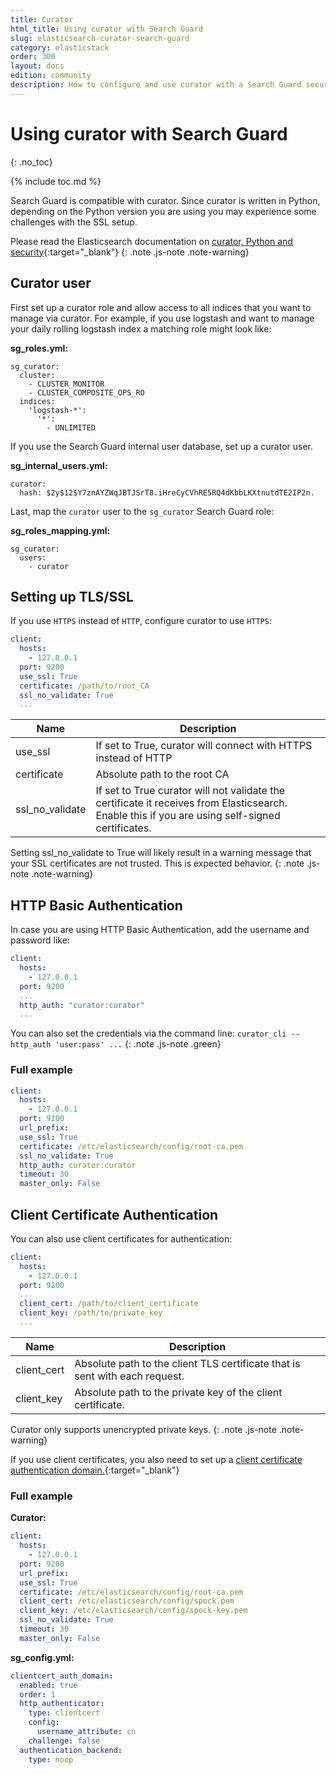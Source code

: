 ```yaml
---
title: Curator
html_title: Using curator with Search Guard
slug: elasticsearch-curator-search-guard
category: elasticstack
order: 300
layout: docs
edition: community
description: How to configure and use curator with a Search Guard secured cluster.
---
```


<!---
Copyright floragunn GmbH
-->

# Using curator with Search Guard
{: .no_toc}

{% include toc.md %}

Search Guard is compatible with curator. Since curator is written in Python, depending on the Python version you are using you may experience some challenges with the SSL setup.

Please read the Elasticsearch documentation on [curator, Python and security](https://www.elastic.co/guide/en/elasticsearch/client/curator/current/python-security.html){:target="_blank"}
{: .note .js-note .note-warning}

## Curator user

First set up a curator role and allow access to all indices that you want to manage via curator. For example, if you use logstash and want to manage your daily rolling logstash index a matching role might look like:

**sg\_roles.yml:**

```
sg_curator:
  cluster:
    - CLUSTER_MONITOR  
    - CLUSTER_COMPOSITE_OPS_RO
  indices:
    'logstash-*':
      '*':
        - UNLIMITED
```

If you use the Search Guard internal user database, set up a curator user.

**sg\_internal\_users.yml:**

```
curator:
  hash: $2y$12$Y7znAYZWqJBTJSrT8.iHreCyCVhRE5RQ4dKbbLKXtnutdTE2IP2n.
```

Last, map the `curator` user to the `sg_curator` Search Guard role:


**sg\_roles\_mapping.yml:**

```
sg_curator:
  users:
    - curator
```
## Setting up TLS/SSL

If you use `HTTPS` instead of `HTTP`, configure curator to use `HTTPS`:

```yml
client:
  hosts:
    - 127.0.0.1
  port: 9200
  use_ssl: True
  certificate: /path/to/root_CA
  ssl_no_validate: True
  ...
```

| Name | Description |
|---|---|
| use\_ssl | If set to True, curator will connect with HTTPS instead of HTTP |
| certificate | Absolute path to the root CA |
| ssl\_no\_validate | If set to True curator will not validate the certificate it receives from Elasticsearch. Enable this if you are using self-signed certificates. |


Setting ssl_no_validate to True will likely result in a warning message that your SSL certificates are not trusted. This is expected behavior.
{: .note .js-note .note-warning}

## HTTP Basic Authentication

In case you are using HTTP Basic Authentication, add the username and password like:

```yml
client:
  hosts:
    - 127.0.0.1
  port: 9200
  ...
  http_auth: "curator:curator"
  ...
```

You can also set the credentials via the command line: `curator_cli --http_auth 'user:pass' ...`
{: .note .js-note .green}

### Full example

```yml
client:
  hosts:
    - 127.0.0.1
  port: 9200
  url_prefix:
  use_ssl: True
  certificate: /etc/elasticsearch/config/root-ca.pem
  ssl_no_validate: True
  http_auth: curator:curator
  timeout: 30
  master_only: False
```

## Client Certificate Authentication

You can also use client certificates for authentication:

```yml
client:
  hosts:
    - 127.0.0.1
  port: 9200
  ...
  client_cert: /path/to/client_certificate
  client_key: /path/to/private_key
  ...
```

| Name | Description |
|---|---|
| client\_cert | Absolute path to the client TLS certificate that is sent with each request. |
| client_key | Absolute path to the private key of the client certificate. |

Curator only supports unencrypted private keys.
{: .note .js-note .note-warning}

If you use client certificates, you also need to set up a [client certificate authentication domain.](../_docs_auth_auth/auth_auth_clientcert.md){:target="_blank"}


### Full example

**Curator:**

```yaml
client:
  hosts:
    - 127.0.0.1
  port: 9200
  url_prefix:
  use_ssl: True
  certificate: /etc/elasticsearch/config/root-ca.pem
  client_cert: /etc/elasticsearch/config/spock.pem
  client_key: /etc/elasticsearch/config/spock-key.pem
  ssl_no_validate: True
  timeout: 30
  master_only: False

```

**sg_config.yml:**

```yaml
clientcert_auth_domain:
  enabled: true
  order: 1
  http_authenticator:
    type: clientcert
    config:
      username_attribute: cn
    challenge: false
  authentication_backend:
    type: noop
```